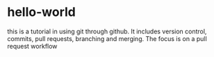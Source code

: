 # hello-world
this is a tutorial in using git through github. It includes version control, commits,  pull requests, branching and merging. The focus is on a pull request workflow
